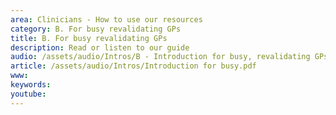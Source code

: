 ```yaml
---
area: Clinicians - How to use our resources
category: B. For busy revalidating GPs
title: B. For busy revalidating GPs
description: Read or listen to our guide
audio: /assets/audio/Intros/B - Introduction for busy, revalidating GPs - MQ.mp3
article: /assets/audio/Intros/Introduction for busy.pdf
www: 
keywords: 
youtube: 
--- 
```

